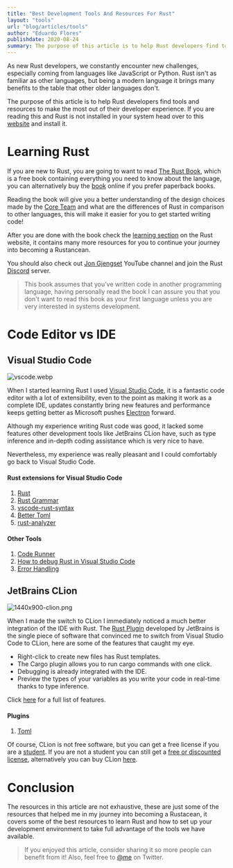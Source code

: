 ```yaml
---
title: "Best Development Tools And Resources For Rust"
layout: "tools"
url: "blog/articles/tools"
author: "Eduardo Flores"
publishdate: 2020-08-24
summary: The purpose of this article is to help Rust developers find tools and resources to make the most out of their developer experience
---
```


As new Rust developers, we constantly encounter new challenges, especially coming from languages like JavaScript or Python. Rust isn't as familiar as other languages, but being a modern language it brings many benefits to the table that other older languages don't.

The purpose of this article is to help Rust developers find tools and resources to make the most out of their developer experience. If you are reading this and Rust is not installed in your system head over to this [website](https://www.rust-lang.org/tools/install) and install it.

# Learning Rust

If you are new to Rust, you are going to want to read [The Rust Book](https://doc.rust-lang.org/book/), which is a free book containing everything you need to know about the language, you can alternatively buy the [book](https://www.amazon.com/Rust-Programming-Language-Covers-2018/dp/1718500440/ref=tmm_pap_swatch_0?_encoding=UTF8&qid=&sr=) online if you prefer paperback books.

Reading the book will give you a better understanding of the design choices made by the [Core Team](https://www.rust-lang.org/governance/teams/core) and what are the differences of Rust in comparison to other languages, this will make it easier for you to get started writing code!

After you are done with the book check the [learning section](https://www.rust-lang.org/learn) on the Rust website, it contains many more resources for you to continue your journey into becoming a Rustancean.

You should also check out [Jon Gjengset](https://www.youtube.com/c/JonGjengset/videos) YouTube channel and join the Rust [Discord](https://discord.gg/RS3Ntb9) server.

> This book assumes that you’ve written code in another programming language, having personally read the book I can assure you that you don't want to read this book as your first language unless you are very interested in systems development.

# Code Editor vs IDE

## Visual Studio Code

![vscode.webp](https://cdn.hashnode.com/res/hashnode/image/upload/v1598303690695/wOl1NrkvW.webp)

When I started learning Rust I used [Visual Studio Code](https://code.visualstudio.com/), it is a fantastic code editor with a lot of extensibility, even to the point as making it work as a complete IDE, updates constantly bring new features and performance keeps getting better as Microsoft pushes [Electron](https://www.electronjs.org/) forward.

Although my experience writing Rust code was good, it lacked some features other development tools like JetBrains CLion have, such as type inference and in-depth coding assistance which is very nice to have.

Nevertheless, my experience was really pleasant and I could comfortably go back to Visual Studio Code.

#### Rust extensions for Visual Studio Code

1. [Rust](https://marketplace.visualstudio.com/items?itemName=rust-lang.rust)
2. [Rust Grammar](https://marketplace.visualstudio.com/items?itemName=miqh.vscode-language-rust)
3. [vscode-rust-syntax](https://marketplace.visualstudio.com/items?itemName=dunstontc.vscode-rust-syntax)
4. [Better Toml](https://marketplace.visualstudio.com/items?itemName=bungcip.better-toml)
5. [rust-analyzer](https://marketplace.visualstudio.com/items?itemName=matklad.rust-analyzer)

#### Other Tools

1. [Code Runner](https://marketplace.visualstudio.com/items?itemName=formulahendry.code-runner)
2. [How to debug Rust in Visual Studio Code](https://www.forrestthewoods.com/blog/how-to-debug-rust-with-visual-studio-code/)
3. [Error Handling](https://marketplace.visualstudio.com/items?itemName=usernamehw.errorlens)

## JetBrains CLion

![1440x900-clion.png](https://cdn.hashnode.com/res/hashnode/image/upload/v1598303728100/4g6Lq-eEN.png)

When I made the switch to CLion I immediately noticed a much better integration of the IDE with Rust. The [Rust Plugin](https://intellij-rust.github.io/) developed by JetBrains is the single piece of software that convinced me to switch from Visual Studio Code to CLion, here are some of the features that caught my eye.

- Right-click to create new files has Rust templates.
- The Cargo plugin allows you to run cargo commands with one click.
- Debugging is already integrated with the IDE.
- Preview the types of your variables as you write your code in real-time thanks to type inference.

Click [here](https://intellij-rust.github.io/features/) for a full list of features.

#### Plugins

1. [Toml](https://plugins.jetbrains.com/plugin/8195-toml/)

Of course, CLion is not free software, but you can get a free license if you are a [student](https://www.jetbrains.com/community/education/#students). If you are not a student you can still get a [free or discounted license](https://www.jetbrains.com/clion/buy/#discounts?billing=yearly), alternatively you can buy CLion [here](https://www.jetbrains.com/clion/buy/#personal?billing=yearly).

# Conclusion

The resources in this article are not exhaustive, these are just some of the resources that helped me in my journey into becoming a Rustacean, it covers some of the best resources to learn Rust and how to set up your development environment to take full advantage of the tools we have available.

> If you enjoyed this article, consider sharing it so more people can benefit from it! Also, feel free to [@me](https://twitter.com/edfloreshz) on Twitter.
